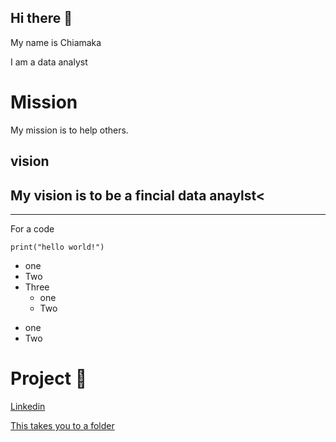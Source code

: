 ## Hi there 👋


My name is Chiamaka

I am a data analyst

# Mission
My mission is to help others.

## vision
My vision is to be a fincial data anaylst<
------
***

For a code


```
print("hello world!")

```

* one
* Two
* Three
  * one
  * Two
  

- one
- Two

# Project :book:

[Linkedin](https://www.linkedin.com/in/chiamaka-onumajuru-a11737196/)


[This takes you to a folder](https://github.com/OnumajuruChiamaka/Demo/tree/main/folder)


<!--
**OnumajuruChiamaka/OnumajuruChiamaka** is a ✨ _special_ ✨ repository because its `README.md` (this file) appears on your GitHub profile.

Here are some ideas to get you started:

- 🔭 I’m currently working on ...
- 🌱 I’m currently learning ...
- 👯 I’m looking to collaborate on ...
- 🤔 I’m looking for help with ...
- 💬 Ask me about ...
- 📫 How to reach me: ...
- 😄 Pronouns: ...
- ⚡ Fun fact: ...
-->
